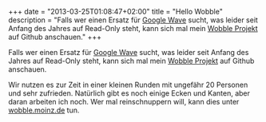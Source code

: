 +++
date = "2013-03-25T01:08:47+02:00"
title = "Hello Wobble"
description = "Falls wer einen Ersatz für [Google Wave](http://wave.google.com/) sucht, was leider seit Anfang des Jahres auf Read-Only steht, kann sich mal mein [Wobble Projekt](https://github.com/zeisss/wobble) auf Github anschauen."
+++

Falls wer einen Ersatz für [Google Wave](http://wave.google.com/) sucht, was leider seit Anfang des Jahres auf Read-Only steht, kann sich mal mein [Wobble Projekt](https://github.com/zeisss/wobble) auf Github anschauen.

Wir nutzen es zur Zeit in einer kleinen Runden mit ungefähr 20 Personen und sehr zufrieden. Natürlich gibt es noch einige Ecken und Kanten, aber daran arbeiten ich noch. Wer mal reinschnuppern will, kann dies unter [wobble.moinz.de](https://wobble.moinz.de) tun.
